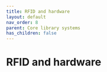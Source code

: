 ```yaml
---
title: RFID and hardware
layout: default
nav_order: 8
parent: Core library systems
has_children: false
---
```


# RFID and hardware

